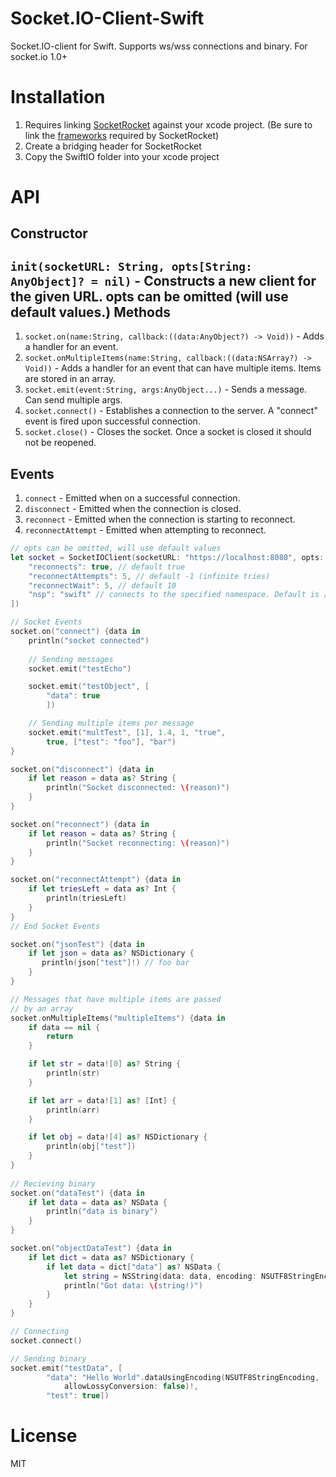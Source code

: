Socket.IO-Client-Swift
======================

Socket.IO-client for Swift. Supports ws/wss connections and binary. For socket.io 1.0+

Installation
============
1. Requires linking [SocketRocket](https://github.com/square/SocketRocket) against your xcode project. (Be sure to link the [frameworks](https://github.com/square/SocketRocket#framework-dependencies) required by SocketRocket)
2. Create a bridging header for SocketRocket
3. Copy the SwiftIO folder into your xcode project

API
===
Constructor
-----------
`init(socketURL: String, opts[String: AnyObject]? = nil)` - Constructs a new client for the given URL. opts can be omitted (will use default values.)
Methods
-------
1. `socket.on(name:String, callback:((data:AnyObject?) -> Void))` - Adds a handler for an event.
2. `socket.onMultipleItems(name:String, callback:((data:NSArray?) -> Void))` - Adds a handler for an event that           can have multiple items. Items are stored in an array.
3. `socket.emit(event:String, args:AnyObject...)` - Sends a message. Can send multiple args.
4. `socket.connect()` - Establishes a connection to the server. A "connect" event is fired upon successful connection.
5. `socket.close()` - Closes the socket. Once a socket is closed it should not be reopened.

Events
------
1. `connect` - Emitted when on a successful connection.
2. `disconnect` - Emitted when the connection is closed.
3. `reconnect` - Emitted when the connection is starting to reconnect.
4. `reconnectAttempt` - Emitted when attempting to reconnect.

```swift
// opts can be omitted, will use default values
let socket = SocketIOClient(socketURL: "https://localhost:8080", opts: [
    "reconnects": true, // default true
    "reconnectAttempts": 5, // default -1 (infinite tries)
    "reconnectWait": 5, // default 10
    "nsp": "swift" // connects to the specified namespace. Default is /
])

// Socket Events
socket.on("connect") {data in
    println("socket connected")
    
    // Sending messages
    socket.emit("testEcho")

    socket.emit("testObject", [
        "data": true
        ])

    // Sending multiple items per message
    socket.emit("multTest", [1], 1.4, 1, "true",
        true, ["test": "foo"], "bar")
}

socket.on("disconnect") {data in
    if let reason = data as? String {
        println("Socket disconnected: \(reason)")
    }
}

socket.on("reconnect") {data in
    if let reason = data as? String {
        println("Socket reconnecting: \(reason)")
    }
}

socket.on("reconnectAttempt") {data in
    if let triesLeft = data as? Int {
        println(triesLeft)
    }
}
// End Socket Events

socket.on("jsonTest") {data in
    if let json = data as? NSDictionary {
       println(json["test"]!) // foo bar
    }
}

// Messages that have multiple items are passed
// by an array
socket.onMultipleItems("multipleItems") {data in
    if data == nil {
        return
    }

    if let str = data![0] as? String {
        println(str)
    }

    if let arr = data![1] as? [Int] {
        println(arr)
    }

    if let obj = data![4] as? NSDictionary {
        println(obj["test"])
    }
}
        
// Recieving binary
socket.on("dataTest") {data in
    if let data = data as? NSData {
        println("data is binary")
    }
}

socket.on("objectDataTest") {data in
    if let dict = data as? NSDictionary {
        if let data = dict["data"] as? NSData {
            let string = NSString(data: data, encoding: NSUTF8StringEncoding)
            println("Got data: \(string!)")
        }
    }
}

// Connecting
socket.connect()

// Sending binary
socket.emit("testData", [
        "data": "Hello World".dataUsingEncoding(NSUTF8StringEncoding,
            allowLossyConversion: false)!,
        "test": true])
```
License
=======
MIT
